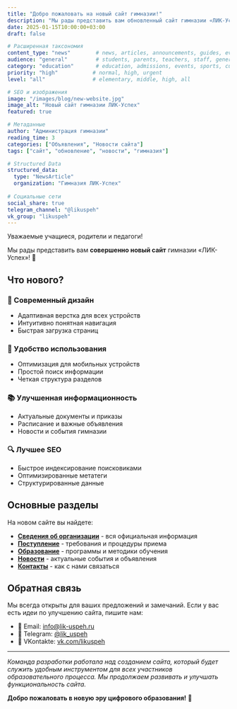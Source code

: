 ```yaml
---
title: "Добро пожаловать на новый сайт гимназии!"
description: "Мы рады представить вам обновленный сайт гимназии «ЛИК-Успех» с современным дизайном и улучшенной функциональностью."
date: 2025-01-15T10:00:00+03:00
draft: false

# Расширенная таксономия
content_type: "news"        # news, articles, announcements, guides, events, achievements
audience: "general"         # students, parents, teachers, staff, general
category: "education"       # education, admissions, events, sports, culture, competitions, science, technology  
priority: "high"           # normal, high, urgent
level: "all"               # elementary, middle, high, all

# SEO и изображения
image: "/images/blog/new-website.jpg"
image_alt: "Новый сайт гимназии ЛИК-Успех"
featured: true

# Метаданные
author: "Администрация гимназии"
reading_time: 3
categories: ["Объявления", "Новости сайта"]
tags: ["сайт", "обновление", "новости", "гимназия"]

# Structured Data
structured_data:
  type: "NewsArticle"
  organization: "Гимназия ЛИК-Успех"
  
# Социальные сети
social_share: true
telegram_channel: "@likuspeh"
vk_group: "likuspeh"
---
```


Уважаемые учащиеся, родители и педагоги!

Мы рады представить вам **совершенно новый сайт** гимназии «ЛИК-Успех»! 🎉

## Что нового?

### 🚀 Современный дизайн
- Адаптивная верстка для всех устройств
- Интуитивно понятная навигация
- Быстрая загрузка страниц

### 📱 Удобство использования
- Оптимизация для мобильных устройств
- Простой поиск информации
- Четкая структура разделов

### 📚 Улучшенная информационность
- Актуальные документы и приказы
- Расписание и важные объявления
- Новости и события гимназии

### 🔍 Лучшее SEO
- Быстрое индексирование поисковиками
- Оптимизированные метатеги
- Структурированные данные

## Основные разделы

На новом сайте вы найдете:

- **[Сведения об организации](/organization/)** - вся официальная информация
- **[Поступление](/admissions/)** - требования и процедуры приема
- **[Образование](/education/)** - программы и методики обучения
- **[Новости](/blog/)** - актуальные события и объявления
- **[Контакты](/contacts/)** - как с нами связаться

## Обратная связь

Мы всегда открыты для ваших предложений и замечаний. Если у вас есть идеи по улучшению сайта, пишите нам:

- 📧 Email: [info@lik-uspeh.ru](mailto:info@lik-uspeh.ru)
- 📱 Telegram: [@lik_uspeh](https://t.me/lik_uspeh)
- 🔗 VKontakte: [vk.com/likuspeh](https://vk.com/likuspeh)

---

*Команда разработки работала над созданием сайта, который будет служить удобным инструментом для всех участников образовательного процесса. Мы продолжаем развивать и улучшать функциональность сайта.*

**Добро пожаловать в новую эру цифрового образования!** 🌟
